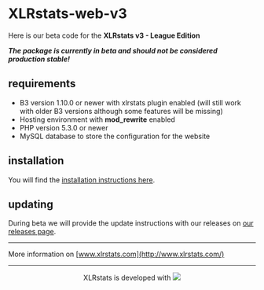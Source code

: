 # XLRstats-web-v3

Here is our beta code for the **XLRstats v3 - League Edition**

***The package is currently in beta and should not be considered production stable!***

## requirements

* B3 version 1.10.0 or newer with xlrstats plugin enabled (will still work with older B3 versions although some features will be missing)
* Hosting environment with __mod_rewrite__ enabled
* PHP version 5.3.0 or newer
* MySQL database to store the configuration for the website

## installation

You will find the [installation instructions here](https://github.com/XLRstats/xlrstats-web-v3/blob/master/INSTALL.md).

## updating

During beta we will provide the update instructions with our releases on [our releases page](https://github.com/XLRstats/xlrstats-web-v3/releases).

----
More information on [www.xlrstats.com](http://www.xlrstats.com/)

----
<p style="text-align:center">XLRstats is developed with <a href="https://www.jetbrains.com/phpstorm/" target = "_blank"><img src="http://www.xlrstats.com/xlrstats_home/img/phpstorm.svg"></a>
</p>


